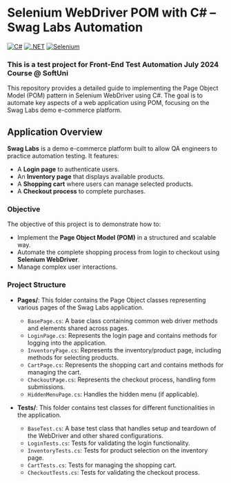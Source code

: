 # Selenium WebDriver POM with C# – Swag Labs Automation
[![C#](https://img.shields.io/badge/Made%20with-C%23-239120.svg)](https://learn.microsoft.com/en-us/dotnet/csharp/)
[![.NET](https://img.shields.io/badge/.NET-5C2D91.svg)](https://dotnet.microsoft.com/)
[![Selenium](https://img.shields.io/badge/tested%20with-Selenium-43B02A.svg)](https://www.selenium.dev/)

### This is a test project for Front-End Test Automation July 2024 Course @ SoftUni

This repository provides a detailed guide to implementing the Page Object Model (POM) pattern in Selenium WebDriver using C#. The goal is to automate key aspects of a web application using POM, focusing on the Swag Labs demo e-commerce platform.

## Application Overview
**Swag Labs** is a demo e-commerce platform built to allow QA engineers to practice automation testing. It features:
- A **Login page** to authenticate users.
- An **Inventory page** that displays available products.
- A **Shopping cart** where users can manage selected products.
- A **Checkout process** to complete purchases.

### Objective
The objective of this project is to demonstrate how to:
- Implement the **Page Object Model (POM)** in a structured and scalable way.
- Automate the complete shopping process from login to checkout using **Selenium WebDriver**.
- Manage complex user interactions.

### Project Structure
- **Pages/**: This folder contains the Page Object classes representing various pages of the Swag Labs application.
  - `BasePage.cs`: A base class containing common web driver methods and elements shared across pages.
  - `LoginPage.cs`: Represents the login page and contains methods for logging into the application.
  - `InventoryPage.cs`: Represents the inventory/product page, including methods for selecting products.
  - `CartPage.cs`: Represents the shopping cart and contains methods for managing the cart.
  - `CheckoutPage.cs`: Represents the checkout process, handling form submissions.
  - `HiddenMenuPage.cs`: Handles the hidden menu (if applicable).
  
- **Tests/**: This folder contains test classes for different functionalities in the application.
  - `BaseTest.cs`: A base test class that handles setup and teardown of the WebDriver and other shared configurations.
  - `LoginTests.cs`: Tests for validating the login functionality.
  - `InventoryTests.cs`: Tests for product selection on the inventory page.
  - `CartTests.cs`: Tests for managing the shopping cart.
  - `CheckoutTests.cs`: Tests for validating the checkout process.



